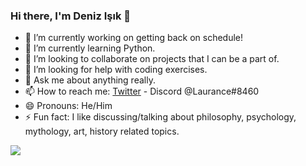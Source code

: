 ### Hi there, I'm Deniz Işık 👋

- 🔭 I’m currently working on getting back on schedule!
- 🌱 I’m currently learning Python.
- 👯 I’m looking to collaborate on projects that I can be a part of.
- 🤔 I’m looking for help with coding exercises.
- 💬 Ask me about anything really.
- 📫 How to reach me: [Twitter](https://twitter.com/_laurance18_) - Discord @Laurance#8460
- 😄 Pronouns: He/Him
- ⚡ Fun fact: I like discussing/talking about philosophy, psychology, mythology, art, history related topics.

<img src="https://github-readme-stats.vercel.app/api?username=laurance18&count_private=true&show_icons=true&theme=tokyonight">
